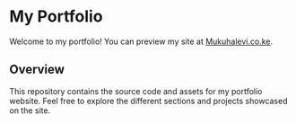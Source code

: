 # My Portfolio

Welcome to my portfolio! You can preview my site at [Mukuhalevi.co.ke](https://levi-lmn.github.io/Portfolio/).

## Overview

This repository contains the source code and assets for my portfolio website. Feel free to explore the different sections and projects showcased on the site.



